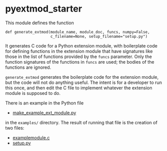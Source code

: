 pyextmod_starter
================

This module defines the function

    def generate_extmod(module_name, module_doc, funcs, numpy=False,
                        c_filename=None, setup_filename="setup.py")

It generates C code for a Python extension module, with boilerplate code
for defining functions in the extension module that have signatures like
those in the list of functions provided by the `funcs` parameter.  Only the
function signatures of the functions in `funcs` are used; the bodies of the
functions are ignored.

`generate_extmod` generates the boilerplate code for the extension module,
but the code will not do anything useful.  The intent is for a developer to
run this once, and then edit the C file to implement whatever the extension
module is supposed to do.

There is an example in the Python file

* [make_example_ext_module.py](https://github.com/WarrenWeckesser/pyextmod_starter/blob/main/examples/make_example_ext_module.py)

in the `examples/` directory.  The result of running that file is the creation
of two files:

* [examplemodule.c](https://github.com/WarrenWeckesser/pyextmod_starter/blob/main/examples/examplemodule.c)
* [setup.py](https://github.com/WarrenWeckesser/pyextmod_starter/blob/main/examples/setup.py)

